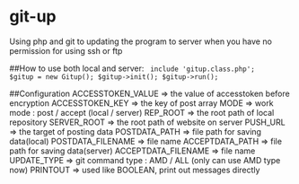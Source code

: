 # git-up
Using php and git to updating the program to server when you have no permission for using ssh or ftp

##How to use
both local and server:
<code>
include 'gitup.class.php';
$gitup = new Gitup();
$gitup->init();
$gitup->run();
</code>

##Configuration
     ACCESSTOKEN_VALUE   => the value of accesstoken before encryption
     ACCESSTOKEN_KEY     => the key of post array
     MODE                => work mode : post / accept (local / server)
     REP_ROOT            => the root path of local repository
     SERVER_ROOT         => the root path of website on server
     PUSH_URL            => the target of posting data
     POSTDATA_PATH       => file path for saving data(local)
     POSTDATA_FILENAME   => file name
     ACCEPTDATA_PATH     => file path for saving data(server)
     ACCEPTDATA_FILENAME => file name
     UPDATE_TYPE         => git command type : AMD / ALL (only can use AMD type now)
     PRINTOUT            => used like BOOLEAN, print out messages directly
